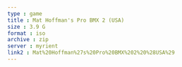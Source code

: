```yaml
---
type : game
title : Mat Hoffman's Pro BMX 2 (USA)
size : 3.9 G
format : iso
archive : zip
server : myrient
link2 : Mat%20Hoffman%27s%20Pro%20BMX%202%20%28USA%29
---
```

